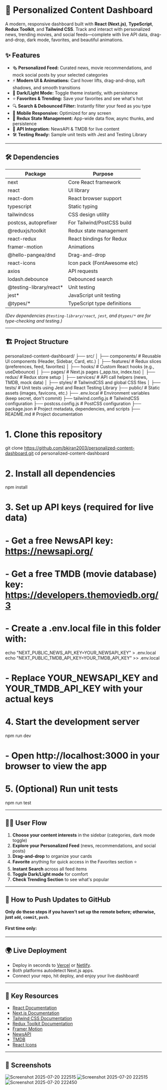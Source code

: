 # 🚀 Personalized Content Dashboard

A modern, responsive dashboard built with **React (Next.js)**, **TypeScript**, **Redux Toolkit**, and **Tailwind CSS**. Track and interact with personalized news, trending movies, and social feeds—complete with live API data, drag-and-drop, dark mode, favorites, and beautiful animations.

## ✨ Features

- 🗞️ **Personalized Feed:** Curated news, movie recommendations, and mock social posts by your selected categories
- ⚡ **Modern UI & Animations:** Card hover lifts, drag-and-drop, soft shadows, and smooth transitions
- 🎨 **Dark/Light Mode:** Toggle theme instantly, with persistence
- ⭐ **Favorites & Trending:** Save your favorites and see what's hot
- 🔍 **Search & Debounced Filter:** Instantly filter your feed as you type
- 📱 **Mobile Responsive:** Optimized for any screen
- 🧰 **Redux State Management:** App-wide data flow, async thunks, and persistence
- 🔗 **API Integration:** NewsAPI & TMDB for live content
- 🛠️ **Testing Ready:** Sample unit tests with Jest and Testing Library

---

## 🛠️ Dependencies

| Package                 | Purpose                           |
|-------------------------|-----------------------------------|
| next                    | Core React framework              |
| react                   | UI library                        |
| react-dom               | React browser support             |
| typescript              | Static typing                     |
| tailwindcss             | CSS design utility                |
| postcss, autoprefixer   | For Tailwind/PostCSS build        |
| @reduxjs/toolkit        | Redux state management            |
| react-redux             | React bindings for Redux          |
| framer-motion           | Animations                        |
| @hello-pangea/dnd       | Drag-and-drop                     |
| react-icons             | Icon pack (FontAwesome etc)       |
| axios                   | API requests                      |
| lodash.debounce         | Debounced search                  |
| @testing-library/react* | Unit testing                      |
| jest*                   | JavaScript unit testing           |
| @types/*                | TypeScript type definitions       |

*(Dev dependencies `@testing-library/react`, `jest`, and `@types/*` are for type-checking and testing.)*

---

## 🏗️ Project Structure
personalized-content-dashboard/
├── src/
│ ├── components/ # Reusable UI components (Header, Sidebar, Card, etc.)
│ ├── features/ # Redux slices (preferences, feed, favorites)
│ ├── hooks/ # Custom React hooks (e.g., useDebounce)
│ ├── pages/ # Next.js pages (_app.tsx, index.tsx)
│ ├── redux/ # Redux store setup
│ ├── services/ # API call helpers (news, TMDB, mock data)
│ ├── styles/ # TailwindCSS and global CSS files
│ ├── tests/ # Unit tests using Jest and React Testing Library
├── public/ # Static assets (images, favicons, etc.)
├── .env.local # Environment variables (keep secret, don't commit)
├── tailwind.config.js # TailwindCSS configuration
├── postcss.config.js # PostCSS configuration
├── package.json # Project metadata, dependencies, and scripts
├── README.md # Project documentation

# 1. Clone this repository
git clone https://github.com/bkiran2003/personalized-content-dashboard.git
cd personalized-content-dashboard

# 2. Install all dependencies
npm install

# 3. Set up API keys (required for live data)
#   - Get a free NewsAPI key: https://newsapi.org/
#   - Get a free TMDB (movie database) key: https://developers.themoviedb.org/3
#   - Create a .env.local file in this folder with:
echo "NEXT_PUBLIC_NEWS_API_KEY=YOUR_NEWSAPI_KEY" > .env.local
echo "NEXT_PUBLIC_TMDB_API_KEY=YOUR_TMDB_API_KEY" >> .env.local
#   - Replace YOUR_NEWSAPI_KEY and YOUR_TMDB_API_KEY with your actual keys

# 4. Start the development server
npm run dev
#    - Open http://localhost:3000 in your browser to view the app

# 5. (Optional) Run unit tests
npm run test


---

## 🧑‍💻 User Flow

1. **Choose your content interests** in the sidebar (categories, dark mode toggle)
2. **Explore your Personalized Feed** (news, recommendations, and social posts)
3. **Drag-and-drop** to organize your cards
4. **Favorite** anything for quick access in the Favorites section ⭐
5. **Instant Search** across all feed items
6. **Toggle Dark/Light mode** for comfort
7. **Check Trending Section** to see what's popular

---

## 🚀 How to Push Updates to GitHub

**Only do these steps if you haven’t set up the remote before; otherwise, just `add`, `commit`, `push`.**

#### First time only:

---

## 🌍 Live Deployment

- Deploy in seconds to [Vercel](https://vercel.com/) or [Netlify](https://netlify.com/).
- Both platforms autodetect Next.js apps.  
- Connect your repo, hit deploy, and enjoy your live dashboard!

---

## 📎 Key Resources

- [React Documentation](https://reactjs.org/docs/getting-started.html)
- [Next.js Documentation](https://nextjs.org/docs)
- [Tailwind CSS Documentation](https://tailwindcss.com/docs)
- [Redux Toolkit Documentation](https://redux-toolkit.js.org/)
- [Framer Motion](https://www.framer.com/motion/)
- [NewsAPI](https://newsapi.org/)
- [TMDB](https://developers.themoviedb.org/3)
- [React Icons](https://react-icons.github.io/react-icons/)

---

## 📸 Screenshots
![Screenshot 2025-07-20 222515](images/Screenshot%2025-07-20%222427.png)
![Screenshot 2025-07-20 222515](images/Screenshot%202025-07-20%20222515.png)
![Screenshot 2025-07-20 222450](images/Screenshot%202025-07-20%20222450.png)



